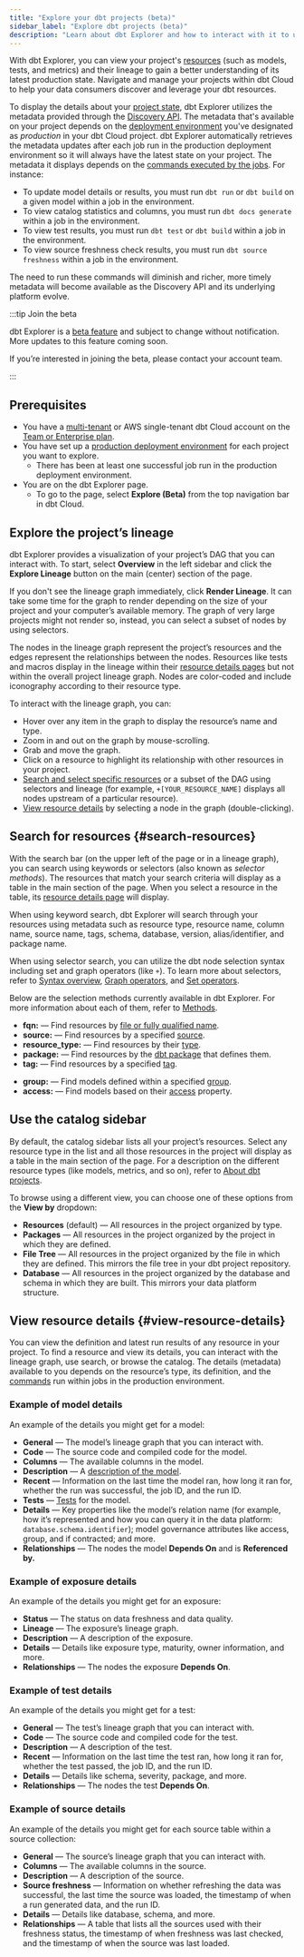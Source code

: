 ```yaml
---
title: "Explore your dbt projects (beta)"
sidebar_label: "Explore dbt projects (beta)"
description: "Learn about dbt Explorer and how to interact with it to understand, improve, and leverage your data pipelines."
---
```


With dbt Explorer, you can view your project's [resources](/docs/build/projects) (such as models, tests, and metrics) and their <Term id="data-lineage">lineage</Term> to gain a better understanding of its latest production state. Navigate and manage your projects within dbt Cloud to help your data consumers discover and leverage your dbt resources.

To display the details about your [project state](/docs/dbt-cloud-apis/project-state), dbt Explorer utilizes the metadata provided through the [Discovery API](/docs/dbt-cloud-apis/discovery-api). The metadata that's available on your project depends on the [deployment environment](/docs/deploy/deploy-environments) you've designated as _production_ in your dbt Cloud project. dbt Explorer automatically retrieves the metadata updates after each job run in the production deployment environment so it will always have the latest state on your project. The metadata it displays depends on the [commands executed by the jobs](/docs/deploy/job-commands). For instance:

- To update model details or results, you must run `dbt run` or `dbt build` on a given model within a job in the environment.
- To view catalog statistics and columns, you must run `dbt docs generate` within a job in the environment.
- To view test results, you must run `dbt test` or `dbt build` within a job in the environment.
- To view source freshness check results, you must run `dbt source freshness` within a job in the environment.

The need to run these commands will diminish and richer, more timely metadata will become available as the Discovery API and its underlying platform evolve.

:::tip Join the beta

dbt Explorer is a [beta feature](/docs/dbt-versions/product-lifecycles#dbt-cloud) and subject to change without notification. More updates to this feature coming soon.

If you’re interested in joining the beta, please contact your account team.
 
:::

## Prerequisites

- You have a [multi-tenant](/docs/cloud/about-cloud/tenancy#multi-tenant) or AWS single-tenant dbt Cloud account on the [Team or Enterprise plan](https://www.getdbt.com/pricing/).
- You have set up a [production deployment environment](/docs/deploy/deploy-environments#set-as-production-environment-beta) for each project you want to explore.
    - There has been at least one successful job run in the production deployment environment.
- You are on the dbt Explorer page.
    - To go to the page, select **Explore (Beta)** from the top navigation bar in dbt Cloud.

## Explore the project’s lineage

dbt Explorer provides a visualization of your project’s <Term id="dag">DAG</Term> that you can interact with. To start, select **Overview** in the left sidebar and click the **Explore Lineage** button on the main (center) section of the page. 

If you don't see the lineage graph immediately, click **Render Lineage**. It can take some time for the graph to render depending on the size of your project and your computer’s available memory. The graph of very large projects might not render so, instead, you can select a subset of nodes by using selectors.

The nodes in the lineage graph represent the project’s resources and the edges represent the relationships between the nodes. Resources like tests and macros display in the lineage within their [resource details pages](#view-resource-details) but not within the overall project lineage graph. Nodes are color-coded and include iconography according to their resource type.

To interact with the lineage graph, you can:

- Hover over any item in the graph to display the resource’s name and type.
- Zoom in and out on the graph by mouse-scrolling.
- Grab and move the graph.
- Click on a resource to highlight its relationship with other resources in your project.
- [Search and select specific resources](#search-resources) or a subset of the DAG using selectors and lineage (for example, `+[YOUR_RESOURCE_NAME]` displays all nodes upstream of a particular resource).
- [View resource details](#view-resource-details) by selecting a node in the graph (double-clicking).


<Lightbox src="/img/docs/collaborate/dbt-explorer/lineage-v1.gif" title="Explore the lineage graph" />


## Search for resources {#search-resources}
With the search bar (on the upper left of the page or in a lineage graph), you can search using keywords or selectors (also known as *selector methods*). The resources that match your search criteria will display as a table in the main section of the page. When you select a resource in the table, its [resource details page](#view-resource-details) will display.

When using keyword search, dbt Explorer will search through your resources using metadata such as resource type, resource name, column name, source name, tags, schema, database, version, alias/identifier, and package name.

When using selector search, you can utilize the dbt node selection syntax including set and graph operators (like `+`). To learn more about selectors, refer to [Syntax overview](/reference/node-selection/syntax), [Graph operators](/reference/node-selection/graph-operators), and [Set operators](/reference/node-selection/set-operators). 

Below are the selection methods currently available in dbt Explorer. For more information about each of them, refer to [Methods](/reference/node-selection/methods).   

- **fqn:** &mdash; Find resources by [file or fully qualified name](/reference/node-selection/methods#the-file-or-fqn-method).
- **source:** &mdash; Find resources by a specified [source](/reference/node-selection/methods#the-source-method).
- **resource_type:** &mdash; Find resources by their [type](/reference/node-selection/methods#the-resource_type-method).
- **package:** &mdash; Find resources by the [dbt package](/reference/node-selection/methods#the-package-method) that defines them.
- **tag:** &mdash; Find resources by a specified [tag](/reference/node-selection/methods#the-tag-method).

<VersionBlock firstVersion="1.5">

- **group:** &mdash; Find models defined within a specified [group](/reference/node-selection/methods#the-group-method).
- **access:** &mdash; Find models based on their [access](/reference/node-selection/methods#the-access-method) property.

</VersionBlock>

<Lightbox src="/img/docs/collaborate/dbt-explorer/search-v1.gif" title="Explore the search bar" />

## Use the catalog sidebar

By default, the catalog sidebar lists all your project’s resources. Select any resource type in the list and all those resources in the project will display as a table in the main section of the page. For a description on the different resource types (like models, metrics, and so on), refer to [About dbt projects](https://docs.getdbt.com/docs/build/projects). 

To browse using a different view, you can choose one of these options from the **View by** dropdown:

- **Resources** (default) &mdash; All resources in the project organized by type.
- **Packages** &mdash; All resources in the project organized by the project in which they are defined.
- **File Tree** &mdash; All resources in the project organized by the file in which they are defined. This mirrors the file tree in your dbt project repository.
- **Database** &mdash; All resources in the project organized by the database and schema in which they are built. This mirrors your data platform structure.

<Lightbox src="/img/docs/collaborate/dbt-explorer/catalog-sidebar-v1.gif" title="Explore the catalog sidebar" />

## View resource details {#view-resource-details}
You can view the definition and latest run results of any resource in your project. To find a resource and view its details, you can interact with the lineage graph, use search, or browse the catalog. The details (metadata) available to you depends on the resource’s type, its definition, and the [commands](/docs/deploy/job-commands) run within jobs in the production environment. 

<Lightbox src="/img/docs/collaborate/dbt-explorer/model-resource-details-v1.gif" title="Explore a model's resource details" />



### Example of model details

An example of the details you might get for a model:

- **General** — The model’s lineage graph that you can interact with.
- **Code** — The source code and compiled code for the model.
- **Columns** — The available columns in the model.
- **Description** — A [description of the model](/docs/collaborate/documentation#adding-descriptions-to-your-project).
- **Recent** — Information on the last time the model ran, how long it ran for, whether the run was successful, the job ID, and the run ID.
- **Tests** — [Tests](/docs/build/tests) for the model.
- **Details** — Key properties like the model’s relation name (for example, how it’s represented and how you can query it in the data platform: `database.schema.identifier`); model governance attributes like access, group, and if contracted; and more.
- **Relationships** — The nodes the model **Depends On** and is **Referenced by.**

### Example of exposure details

An example of the details you might get for an exposure:

- **Status** — The status on data freshness and data quality.
- **Lineage** — The exposure’s lineage graph.
- **Description** — A description of the exposure.
- **Details** — Details like exposure type, maturity, owner information, and more.
- **Relationships** — The nodes the exposure **Depends On**.

### Example of test details

An example of the details you might get for a test:

- **General** — The test’s lineage graph that you can interact with.
- **Code** — The source code and compiled code for the test.
- **Description** — A description of the test.
- **Recent** — Information on the last time the test ran, how long it ran for, whether the test passed, the job ID, and the run ID.
- **Details** — Details like schema, severity, package, and more.
- **Relationships** — The nodes the test **Depends On**.

### Example of source details

An example of the details you might get for each source table within a source collection:

- **General** — The source’s lineage graph that you can interact with.
- **Columns** — The available columns in the source.
- **Description** — A description of the source.
- **Source freshness** — Information on whether refreshing the data was successful, the last time the source was loaded, the timestamp of when a run generated data, and the run ID.
- **Details** — Details like database, schema, and more.
- **Relationships** — A table that lists all the sources used with their freshness status, the timestamp of when freshness was last checked, and the timestamp of when the source was last loaded.